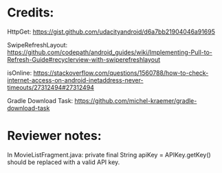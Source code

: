 # Credits:
HttpGet: https://gist.github.com/udacityandroid/d6a7bb21904046a91695

SwipeRefreshLayout: https://github.com/codepath/android_guides/wiki/Implementing-Pull-to-Refresh-Guide#recyclerview-with-swiperefreshlayout

isOnline: https://stackoverflow.com/questions/1560788/how-to-check-internet-access-on-android-inetaddress-never-timeouts/27312494#27312494

Gradle Download Task: https://github.com/michel-kraemer/gradle-download-task

# Reviewer notes:
In MovieListFragment.java:
    private final String apiKey = APIKey.getKey()
should be replaced with a valid API key.
